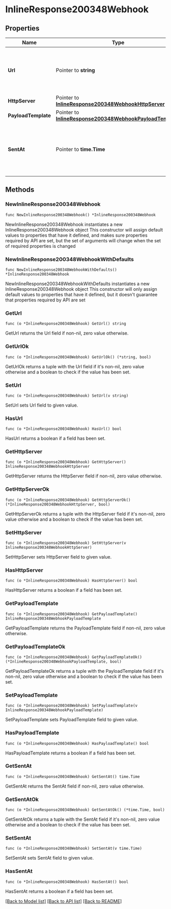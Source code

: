 # InlineResponse200348Webhook

## Properties

Name | Type | Description | Notes
------------ | ------------- | ------------- | -------------
**Url** | Pointer to **string** | The webhook receiver URL where the callback will be sent | [optional] 
**HttpServer** | Pointer to [**InlineResponse200348WebhookHttpServer**](InlineResponse200348WebhookHttpServer.md) |  | [optional] 
**PayloadTemplate** | Pointer to [**InlineResponse200348WebhookPayloadTemplate**](InlineResponse200348WebhookPayloadTemplate.md) |  | [optional] 
**SentAt** | Pointer to **time.Time** | The timestamp the callback was sent to the webhook receiver | [optional] 

## Methods

### NewInlineResponse200348Webhook

`func NewInlineResponse200348Webhook() *InlineResponse200348Webhook`

NewInlineResponse200348Webhook instantiates a new InlineResponse200348Webhook object
This constructor will assign default values to properties that have it defined,
and makes sure properties required by API are set, but the set of arguments
will change when the set of required properties is changed

### NewInlineResponse200348WebhookWithDefaults

`func NewInlineResponse200348WebhookWithDefaults() *InlineResponse200348Webhook`

NewInlineResponse200348WebhookWithDefaults instantiates a new InlineResponse200348Webhook object
This constructor will only assign default values to properties that have it defined,
but it doesn't guarantee that properties required by API are set

### GetUrl

`func (o *InlineResponse200348Webhook) GetUrl() string`

GetUrl returns the Url field if non-nil, zero value otherwise.

### GetUrlOk

`func (o *InlineResponse200348Webhook) GetUrlOk() (*string, bool)`

GetUrlOk returns a tuple with the Url field if it's non-nil, zero value otherwise
and a boolean to check if the value has been set.

### SetUrl

`func (o *InlineResponse200348Webhook) SetUrl(v string)`

SetUrl sets Url field to given value.

### HasUrl

`func (o *InlineResponse200348Webhook) HasUrl() bool`

HasUrl returns a boolean if a field has been set.

### GetHttpServer

`func (o *InlineResponse200348Webhook) GetHttpServer() InlineResponse200348WebhookHttpServer`

GetHttpServer returns the HttpServer field if non-nil, zero value otherwise.

### GetHttpServerOk

`func (o *InlineResponse200348Webhook) GetHttpServerOk() (*InlineResponse200348WebhookHttpServer, bool)`

GetHttpServerOk returns a tuple with the HttpServer field if it's non-nil, zero value otherwise
and a boolean to check if the value has been set.

### SetHttpServer

`func (o *InlineResponse200348Webhook) SetHttpServer(v InlineResponse200348WebhookHttpServer)`

SetHttpServer sets HttpServer field to given value.

### HasHttpServer

`func (o *InlineResponse200348Webhook) HasHttpServer() bool`

HasHttpServer returns a boolean if a field has been set.

### GetPayloadTemplate

`func (o *InlineResponse200348Webhook) GetPayloadTemplate() InlineResponse200348WebhookPayloadTemplate`

GetPayloadTemplate returns the PayloadTemplate field if non-nil, zero value otherwise.

### GetPayloadTemplateOk

`func (o *InlineResponse200348Webhook) GetPayloadTemplateOk() (*InlineResponse200348WebhookPayloadTemplate, bool)`

GetPayloadTemplateOk returns a tuple with the PayloadTemplate field if it's non-nil, zero value otherwise
and a boolean to check if the value has been set.

### SetPayloadTemplate

`func (o *InlineResponse200348Webhook) SetPayloadTemplate(v InlineResponse200348WebhookPayloadTemplate)`

SetPayloadTemplate sets PayloadTemplate field to given value.

### HasPayloadTemplate

`func (o *InlineResponse200348Webhook) HasPayloadTemplate() bool`

HasPayloadTemplate returns a boolean if a field has been set.

### GetSentAt

`func (o *InlineResponse200348Webhook) GetSentAt() time.Time`

GetSentAt returns the SentAt field if non-nil, zero value otherwise.

### GetSentAtOk

`func (o *InlineResponse200348Webhook) GetSentAtOk() (*time.Time, bool)`

GetSentAtOk returns a tuple with the SentAt field if it's non-nil, zero value otherwise
and a boolean to check if the value has been set.

### SetSentAt

`func (o *InlineResponse200348Webhook) SetSentAt(v time.Time)`

SetSentAt sets SentAt field to given value.

### HasSentAt

`func (o *InlineResponse200348Webhook) HasSentAt() bool`

HasSentAt returns a boolean if a field has been set.


[[Back to Model list]](../README.md#documentation-for-models) [[Back to API list]](../README.md#documentation-for-api-endpoints) [[Back to README]](../README.md)


